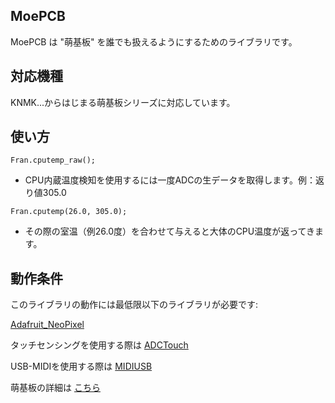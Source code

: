 ## MoePCB  
MoePCB は "萌基板" を誰でも扱えるようにするためのライブラリです。

## 対応機種  
KNMK...からはじまる萌基板シリーズに対応しています。

## 使い方  
`Fran.cputemp_raw();`  
* CPU内蔵温度検知を使用するには一度ADCの生データを取得します。例：返り値305.0

`Fran.cputemp(26.0, 305.0);`  
* その際の室温（例26.0度）を合わせて与えると大体のCPU温度が返ってきます。


## 動作条件    
このライブラリの動作には最低限以下のライブラリが必要です:

[Adafruit_NeoPixel](https://github.com/adafruit/Adafruit_NeoPixel)

タッチセンシングを使用する際は
[ADCTouch](https://github.com/martin2250/ADCTouch)

USB-MIDIを使用する際は
[MIDIUSB](https://github.com/arduino-libraries/MIDIUSB)

萌基板の詳細は [こちら](http://yuki-factory.main.jp/moe-pcb.html)
